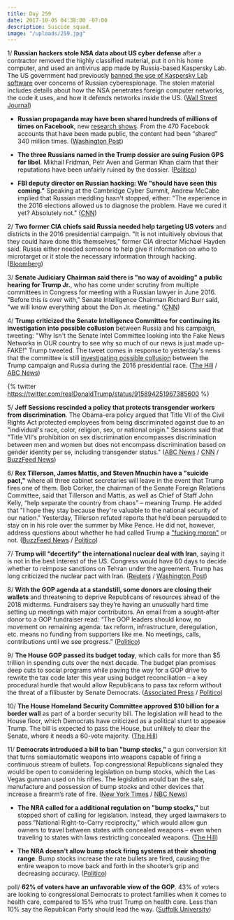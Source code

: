 ```yaml
---
title: Day 259
date: 2017-10-05 04:38:00 -07:00
description: Suicide squad.
image: "/uploads/259.jpg"
---
```


1/ **Russian hackers stole NSA data about US cyber defense** after a contractor removed the highly classified material, put it on his home computer, and used an antivirus app made by Russia-based Kaspersky Lab. The US government had previously [banned the use of Kaspersky Lab software](https://whatthefuckjusthappenedtoday.com/2017/09/13/day-237/#2-the-u-s-government-has-banned-the) over concerns of Russian cyberespionage. The stolen material includes details about how the NSA penetrates foreign computer networks, the code it uses, and how it defends networks inside the US. ([Wall Street Journal](https://www.wsj.com/articles/russian-hackers-stole-nsa-data-on-u-s-cyber-defense-1507222108))

* **Russian propaganda may have been shared hundreds of millions of times on Facebook**, new [research shows](https://public.tableau.com/profile/d1gi#!/vizhome/FB4/TotalReachbyPage). From the 470 Facebook accounts that have been made public, the content had been “shared” 340 million times. ([Washington Post](https://www.washingtonpost.com/news/the-switch/wp/2017/10/05/russian-propaganda-may-have-been-shared-hundreds-of-millions-of-times-new-research-says/))

* **The three Russians named in the Trump dossier are suing Fusion GPS for libel**. Mikhail Fridman, Petr Aven and German Khan claim that their reputations have been unfairly ruined by the dossier. ([Politico](http://www.politico.com/blogs/under-the-radar/2017/10/04/trump-dossier-fusion-gps-russians-lawsuit-fridman-aven-khan-243461))

* **FBI deputy director on Russian hacking: We "should have seen this coming."** Speaking at the Cambridge Cyber Summit, Andrew McCabe implied that Russian meddling hasn't stopped, either: "The experience in the 2016 elections allowed us to diagnose the problem. Have we cured it yet? Absolutely not." ([CNN](http://www.cnn.com/2017/10/04/politics/fbi-russia-hacking-surprise/index.html))

2/ **Two former CIA chiefs said Russia needed help targeting US voters** and districts in the 2016 presidential campaign. "It is not intuitively obvious that they could have done this themselves," former CIA director Michael Hayden said. Russia either needed someone to help give it information on who to microtarget or it stole the necessary information through hacking. ([Bloomberg](https://www.bloomberg.com/news/articles/2017-10-04/russia-needed-help-targeting-u-s-voters-two-ex-cia-chiefs-say))

3/ **Senate Judiciary Chairman said there is "no way of avoiding" a public hearing for Trump Jr.**, who has come under scrutiny from multiple committees in Congress for meeting with a Russian lawyer in June 2016. "Before this is over with," Senate Intelligence Chairman Richard Burr said, "we will know everything about the Don Jr. meeting." ([CNN](http://www.cnn.com/2017/10/05/politics/donald-trump-jr-public-hearing/index.html))

4/ **Trump criticized the Senate Intelligence Committee for continuing its investigation into possible collusion** between Russia and his campaign, tweeting: "Why Isn't the Senate Intel Committee looking into the Fake News Networks in OUR country to see why so much of our news is just made up-FAKE!" Trump tweeted. The tweet comes in response to yesterday's news that the committee is still [investigating possible collusion](https://whatthefuckjusthappenedtoday.com/2017/10/04/day-258/#3-the-senate-intelligence-committee) between the Trump campaign and Russia during the 2016 presidential race. ([The Hill](http://thehill.com/homenews/administration/353982-trump-why-isnt-senate-intel-committee-looking-into-fake-news-networks) / [ABC News](http://abcnews.go.com/Politics/wireStory/trump-targets-senate-intelligence-committee-russia-50298241))

{% twitter https://twitter.com/realDonaldTrump/status/915894251967385600 %}

5/ **Jeff Sessions rescinded a policy that protects transgender workers from discrimination**. The Obama-era policy argued that Title VII of the Civil Rights Act protected employees from being discriminated against due to an "individual's race, color, religion, sex, or national origin." Sessions said that "Title VII's prohibition on sex discrimination encompasses discrimination between men and women but does not encompass discrimination based on gender identity per se, including transgender status." ([ABC News](http://abcnews.go.com/Politics/justice-department-rolls-back-protections-transgender-workers/story?id=50306365) / [CNN](http://www.cnn.com/2017/10/05/politics/jeff-sessions-transgender-title-vii/) / [BuzzFeed News](https://www.buzzfeed.com/dominicholden/jeff-sessions-just-reversed-a-policy-that-protects))

6/ **Rex Tillerson, James Mattis, and Steven Mnuchin have a "suicide pact,"** where all three cabinet secretaries will leave in the event that Trump fires one of them. Bob Corker, the chairman of the Senate Foreign Relations Committee, said that Tillerson and Mattis, as well as Chief of Staff John Kelly, “help separate the country from chaos" – meaning Trump. He added that "I hope they stay because they're valuable to the national security of our nation." Yesterday, Tillerson refuted reports that he’d been persuaded to stay on in his role over the summer by Mike Pence. He did not, however, address questions about whether he had called Trump a ["fucking moron"](https://whatthefuckjusthappenedtoday.com/2017/10/04/day-258/#1-rex-tillerson-reportedly-called-tr) or not. ([BuzzFeed News](https://www.buzzfeed.com/johnhudson/tillerson) / [Politico](http://www.politico.com/story/2017/10/04/corker-chaos-tillerson-mattis-kelly-243464))

7/ **Trump will “decertify” the international nuclear deal with Iran**, saying it is not in the best interest of the US. Congress would have 60 days to decide whether to reimpose sanctions on Tehran under the agreement. Trump has long criticized the nuclear pact with Iran. ([Reuters](https://www.reuters.com/article/us-iran-nuclear-usa/trump-expected-to-decertify-iran-nuclear-deal-official-idUSKBN1CA2ID) / [Washington Post](https://www.washingtonpost.com/politics/trump-plans-to-declare-that-iran-nuclear-deal-is-not-in-the-national-interest/2017/10/05/825c916e-a9e3-11e7-b3aa-c0e2e1d41e38_story.html))

8/ **With the GOP agenda at a standstill, some donors are closing their wallets** and threatening to deprive Republicans of resources ahead of the 2018 midterms. Fundraisers say they’re having an unusually hard time setting up meetings with major contributors. An email from a sought-after donor to a GOP fundraiser read: “The GOP leaders should know, no movement on remaining agenda: tax reform, infrastructure, deregulation, etc. means no funding from supporters like me. No meetings, calls, contributions until we see progress.” ([Politico](http://www.politico.com/story/2017/10/05/republican-donors-trump-mcconnell-anger-243449))

9/ **The House GOP passed its budget today**, which calls for more than $5 trillion in spending cuts over the next decade. The budget plan promises deep cuts to social programs while paving the way for a GOP drive to rewrite the tax code later this year using budget reconciliation – a key procedural hurdle that would allow Republicans to pass tax reform without the threat of a filibuster by Senate Democrats. ([Associated Press](https://apnews.com/f28e498a2d054534b35142b6858bfcb1/House-GOP-eyes-budget-passage-that-is-key-to-tax-debate) / [Politico](http://www.politico.com/story/2017/10/04/house-senate-budget-writers-243458))

10/ **The House Homeland Security Committee approved $10 billion for a border wall** as part of a border security bill. The legislation will head to the House floor, which Democrats have criticized as a political stunt to appease Trump. The bill is expected to pass the House, but unlikely to clear the Senate, where it needs a 60-vote majority. ([The Hill](http://thehill.com/homenews/house/353904-house-panel-approves-10b-for-border-wall))

11/ **Democrats introduced a bill to ban "bump stocks,"** a gun conversion kit that turns semiautomatic weapons into weapons capable of firing a continuous stream of bullets. Top congressional Republicans signaled they would be open to considering legislation on bump stocks, which the Las Vegas gunman used on his rifles. The legislation would ban the sale, manufacture and possession of bump stocks and other devices that increase a firearm’s rate of fire. ([New York Times](https://www.nytimes.com/2017/10/04/us/politics/bump-stock-fire-legal-republicans-congress.html) / [NBC News](https://www.nbcnews.com/storyline/las-vegas-shooting/democrats-seek-ban-devices-boost-gun-rate-fire-n807456))

* **The NRA called for a additional regulation on "bump stocks,"** but stopped short of calling for legislation. Instead, they urged lawmakers to pass "National Right-to-Carry reciprocity," which would allow gun owners to travel between states with concealed weapons – even when traveling to states with laws restricting concealed weapons. ([The Hill](http://thehill.com/blogs/blog-briefing-room/news/354081-nra-backs-new-regs-on-device-used-in-vegas-shootings))

* **The NRA doesn't allow bump stock firing systems at their shooting range**. Bump stocks increase the rate bullets are fired, causing the entire weapon to move back and forth in the shooter’s grip and decreasing accuracy. ([Politico](http://www.politico.com/story/2017/10/05/nra-bump-stock-ban-firing-ranges-243495))

poll/ **62% of voters have an unfavorable view of the GOP**. 43% of voters are looking to congressional Democrats to protect families when it comes to health care, compared to 15% who trust Trump on health care. Less than 10% say the Republican Party should lead the way. ([Suffolk University](http://www.suffolk.edu/academics/10741.php))
